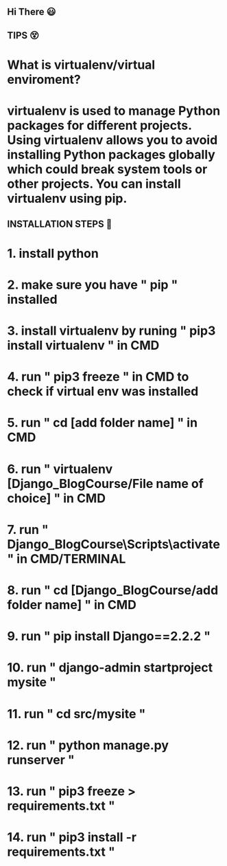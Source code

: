 ## Hi There :smiley:

## TIPS :dizzy_face:
<!-- 1 -->
# What is virtualenv/virtual enviroment?
# virtualenv is used to manage Python packages for different projects. Using virtualenv allows you to avoid installing Python packages globally which could break system tools or other projects. You can install virtualenv using pip.

## INSTALLATION STEPS :shushing_face:
<!-- (support link https://linuxhint.com/activate-virtualenv-windows/) -->
<!-- INSTALLATIONS -->
# 1. install python
# 2. make sure you have " pip " installed
# 3. install virtualenv by runing " pip3 install virtualenv " in CMD
# 4. run " pip3 freeze " in CMD to check if virtual env was installed

<!-- CD to folder of your choice -->
# 5. run " cd [add folder name] " in CMD

<!-- Create virtual enviroment/virtualenv -->
# 6. run " virtualenv [Django_BlogCourse/File name of choice] " in CMD

<!-- activate virtualenv -->
# 7. run " Django_BlogCourse\Scripts\activate " in CMD/TERMINAL

<!-- cd to folder -->
# 8. run " cd [Django_BlogCourse/add folder name] " in CMD

<!-- Install Django -->
<!-- https://linuxhint.com/activate-virtualenv-windows/ -->
<!-- Check that the version your installing has LTS, Long.Term.Support for a more stable experience -->
# 9. run " pip install Django==2.2.2 "
<!-- if it already exists you can uninstall it by running " pip uninstall django " and install a new version -->

<!-- This will install a folder called mysite that you will need...after it is you can change the name to whatever: standard name is " src " -->
# 10. run " django-admin startproject mysite "

<!-- cd to the mysite folder/src folder if you changed the name -->
# 11. run " cd src/mysite "

<!-- run manage.py found in the src folder to run the server -->
# 12. run " python manage.py runserver " 
<!--  http://127.0.0.1:8000/ <-This is the default link you will be given if it was ran successfully -->
<!-- Once ran you will see a file called " db.sqlite3 " in the src folder-->

<!-- create a txt file to view all modules/packages/ect.. that is installed in this virtualenv -->
# 13. run " pip3 freeze > requirements.txt "
<!-- run this code everytime you pip install something -->

<!-- only use this to  install everything in the requirements.txt file when you clone this project/deploy the project -->
# 14. run " pip3 install -r requirements.txt "